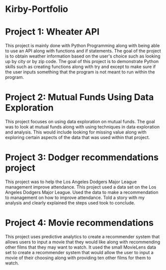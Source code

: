 # Kirby-Portfolio
# Project 1: Wheater API
 This project is mainly done with Python Programming along with being able to use an API along with functions and if statements. The goal of the project is to obtain weather information based on the user's choice such as looking up by city or by zip code. The goal of this project is 
to demonstrate Python skills such as creating functions along with try and except to make sure if the user inputs something that the program 
is not meant to run within the program.

# Project 2: Mutual Funds Using Data Exploration
 This project focuses on using data exploration on mutual funds. The goal was to look at mutual funds along with using techniques in data 
exploration and analysis. This would include looking for missing value along with exploring certain aspects of the data that was used within 
that project.

# Project 3: Dodger recommendations project
 This project was to help the Los Angeles Dodgers Major League management improve attendance. This project used a data set on the Los Angeles Dodgers Major League. Used the data to make a recommendation to management
 on how to improve attendance. Told a story with my analysis and clearly explained the steps used 
took to conclude.

# Project 4: Movie recommendations
 This project uses predictive analytics to create a recommender system that allows users to input a movie that they would like along with recommending other films that they may want to watch. It used the small MovieLens data set to create a recommender system that would allow the user to input a movie of their choosing along with providing ten other films for them to watch. 
